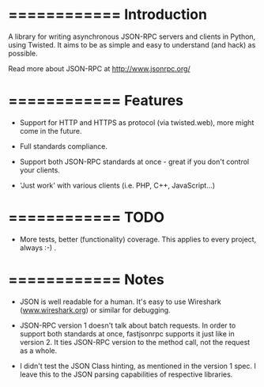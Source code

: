 ============
Introduction
============

A library for writing asynchronous JSON-RPC servers and clients in Python,
using Twisted. It aims to be as simple and easy to understand (and hack)
as possible.

Read more about JSON-RPC at http://www.jsonrpc.org/

============
Features
============

* Support for HTTP and HTTPS as protocol (via twisted.web), more might come
  in the future.

* Full standards compliance.

* Support both JSON-RPC standards at once - great if you don't control your
  clients.

* 'Just work' with various clients (i.e. PHP, C++, JavaScript...)

============
TODO
============

* More tests, better (functionality) coverage. This applies to every project,
  always :-) .

============
Notes
============

* JSON is well readable for a human. It's easy to use Wireshark
  (www.wireshark.org) or similar for debugging.

* JSON-RPC version 1 doesn't talk about batch requests. In order to support both
  standards at once, fastjsonrpc supports it just like in version 2. It ties
  JSON-RPC version to the method call, not the request as a whole.

* I didn't test the JSON Class hinting, as mentioned in the version 1 spec. I
  leave this to the JSON parsing capabilities of respective libraries.


